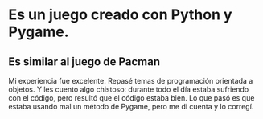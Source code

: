 # Es un juego creado con Python y Pygame.
## Es similar al juego de Pacman
Mi experiencia fue excelente. Repasé temas de programación orientada a objetos.
Y les cuento algo chistoso: durante todo el día estaba sufriendo con el código,
pero resultó que el código estaba bien.
Lo que pasó es que estaba usando mal un método de Pygame, pero me di cuenta y lo corregí.
